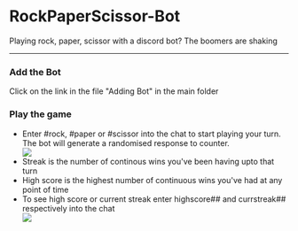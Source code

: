 <h1>RockPaperScissor-Bot</h1>
Playing rock, paper, scissor with a discord bot? The boomers are shaking
<hr>

<h3>Add the Bot</h3>
Click on the link in the file "Adding Bot" in the main folder

<h3>Play the game</h3>
<ul>
  <li>Enter #rock, #paper or #scissor into the chat to start playing your turn. The bot will generate a randomised response to counter.</li>
  <img src="Screenshot (143).png">
  <li>Streak is the number of continous wins you've been having upto that turn</li>
  <li>High score is the highest number of continuous wins you've had at any point of time</li>
  <li>To see high score or current streak enter highscore## and currstreak## respectively into the chat</li>
  <img src="Screenshot (144).png">
